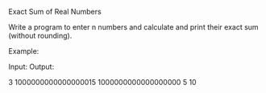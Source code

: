 Exact Sum of Real Numbers




Write a program to enter n numbers and calculate and print their exact sum (without rounding).



Example:


Input:                    Output:


3                          1000000000000000015
1000000000000000000 
5
10